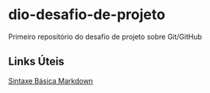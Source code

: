 # dio-desafio-de-projeto
Primeiro repositório do desafio de projeto sobre Git/GitHub

## Links Úteis
[Sintaxe Básica Markdown](https://www.markdownguide.org/basic-syntax/)
